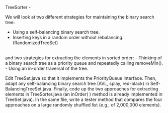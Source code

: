 TreeSorter - 

We will look at two different strategies for maintaining the binary search tree:
 - Using a self-balancing binary search tree.
 - Inserting keys in a random order without rebalancing. (RandomizedTreeSet)
 <br>
and two strategies for extracting the elements in sorted order:
 - Thinking of a binary search tree as a priority queue and repeatedly calling removeMin().
 - Using an in-order traversal of the tree.

Edit TreeSet.java so that it implements the PriorityQueue interface. Then, adapt any self-balancing binary search tree (AVL, splay, red-black) in Self-BalancingTreeSet.java. Finally, code up the two approaches for extracting elements in TreeSorter.java (an inOrder( ) method is already implemented in TreeSet.java). In the same file, write a tester method that compares the four approaches on a large randomly shuffled list (e.g., of 2,000,000 elements).

